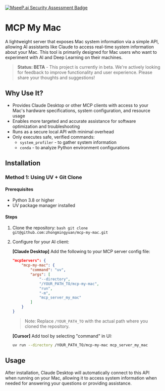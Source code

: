 [![MseeP.ai Security Assessment Badge](https://mseep.net/pr/zhongmingyuan-mcp-my-mac-badge.png)](https://mseep.ai/app/zhongmingyuan-mcp-my-mac)

# MCP My Mac

A lightweight server that exposes Mac system information via a simple API, allowing AI assistants like Claude to access real-time system information about your Mac. This tool is primarily designed for Mac users who want to experiment with AI and Deep Learning on their machines.

> **Status: BETA** - This project is currently in beta. We're actively looking for feedback to improve functionality and user experience. Please share your thoughts and suggestions!

## Why Use It?

- Provides Claude Desktop or other MCP clients with access to your Mac's hardware specifications, system configuration, and resource usage
- Enables more targeted and accurate assistance for software optimization and troubleshooting
- Runs as a secure local API with minimal overhead
- Only executes safe, verified commands:
  - `system_profiler` - to gather system information
  - `conda` - to analyze Python environment configurations

## Installation

### Method 1: Using UV + Git Clone

#### Prerequisites
- Python 3.8 or higher
- UV package manager installed

#### Steps

1. Clone the repository:   ```bash
   git clone git@github.com:zhongmingyuan/mcp-my-mac.git   ```

2. Configure for your AI client:

   **[Claude Desktop]** Add the following to your MCP server config file:
   ```json
   "mcpServers": {
       "mcp-my-mac": {
           "command": "uv",
           "args": [
               "--directory",
               "/YOUR_PATH_TO/mcp-my-mac",
               "run",
               "-m",
               "mcp_server_my_mac"
           ]
       }
   }
   ```
   > Note: Replace `/YOUR_PATH_TO` with the actual path where you cloned the repository.

   **[Cursor]** Add tool by selecting "command" in UI:
   ```bash
   uv run --directory /YOUR_PATH_TO/mcp-my-mac mcp_server_my_mac
   ```

## Usage

After installation, Claude Desktop will automatically connect to this API when running on your Mac, allowing it to access system information when needed for answering your questions or providing assistance.
